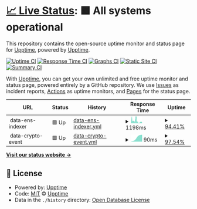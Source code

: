 # [📈 Live Status](https://jobsonlook.github.io/ttt-upptime): <!--live status--> **🟩 All systems operational**

This repository contains the open-source uptime monitor and status page for [Upptime](https://upptime.js.org), powered by [Upptime](https://github.com/upptime/upptime).

[![Uptime CI](https://github.com/jobsonlook/ttt-upptime/workflows/Uptime%20CI/badge.svg)](https://github.com/jobsonlook/ttt-upptime/actions?query=workflow%3A%22Uptime+CI%22)
[![Response Time CI](https://github.com/jobsonlook/ttt-upptime/workflows/Response%20Time%20CI/badge.svg)](https://github.com/jobsonlook/ttt-upptime/actions?query=workflow%3A%22Response+Time+CI%22)
[![Graphs CI](https://github.com/jobsonlook/ttt-upptime/workflows/Graphs%20CI/badge.svg)](https://github.com/jobsonlook/ttt-upptime/actions?query=workflow%3A%22Graphs+CI%22)
[![Static Site CI](https://github.com/jobsonlook/ttt-upptime/workflows/Static%20Site%20CI/badge.svg)](https://github.com/jobsonlook/ttt-upptime/actions?query=workflow%3A%22Static+Site+CI%22)
[![Summary CI](https://github.com/jobsonlook/ttt-upptime/workflows/Summary%20CI/badge.svg)](https://github.com/jobsonlook/ttt-upptime/actions?query=workflow%3A%22Summary+CI%22)

With [Upptime](https://upptime.js.org), you can get your own unlimited and free uptime monitor and status page, powered entirely by a GitHub repository. We use [Issues](https://github.com/upptime/upptime/issues) as incident reports, [Actions](https://github.com/jobsonlook/ttt-upptime/actions) as uptime monitors, and [Pages](https://jobsonlook.github.io/ttt-upptime) for the status page.

<!--start: status pages-->
<!-- This summary is generated by Upptime (https://github.com/upptime/upptime) -->
<!-- Do not edit this manually, your changes will be overwritten -->
<!-- prettier-ignore -->
| URL | Status | History | Response Time | Uptime |
| --- | ------ | ------- | ------------- | ------ |
| <img alt="" src="https://icons.duckduckgo.com/ip3/null.ico" height="13"> data-ens-indexer | 🟩 Up | [data-ens-indexer.yml](https://github.com/jobsonlook/ttt-upptime/commits/HEAD/history/data-ens-indexer.yml) | <details><summary><img alt="Response time graph" src="./graphs/data-ens-indexer/response-time-week.png" height="20"> 1198ms</summary><br><a href="https://jobsonlook.github.io/ttt-upptime/history/data-ens-indexer"><img alt="Response time 966" src="https://img.shields.io/endpoint?url=https%3A%2F%2Fraw.githubusercontent.com%2Fjobsonlook%2Fttt-upptime%2FHEAD%2Fapi%2Fdata-ens-indexer%2Fresponse-time.json"></a><br><a href="https://jobsonlook.github.io/ttt-upptime/history/data-ens-indexer"><img alt="24-hour response time 456" src="https://img.shields.io/endpoint?url=https%3A%2F%2Fraw.githubusercontent.com%2Fjobsonlook%2Fttt-upptime%2FHEAD%2Fapi%2Fdata-ens-indexer%2Fresponse-time-day.json"></a><br><a href="https://jobsonlook.github.io/ttt-upptime/history/data-ens-indexer"><img alt="7-day response time 1198" src="https://img.shields.io/endpoint?url=https%3A%2F%2Fraw.githubusercontent.com%2Fjobsonlook%2Fttt-upptime%2FHEAD%2Fapi%2Fdata-ens-indexer%2Fresponse-time-week.json"></a><br><a href="https://jobsonlook.github.io/ttt-upptime/history/data-ens-indexer"><img alt="30-day response time 966" src="https://img.shields.io/endpoint?url=https%3A%2F%2Fraw.githubusercontent.com%2Fjobsonlook%2Fttt-upptime%2FHEAD%2Fapi%2Fdata-ens-indexer%2Fresponse-time-month.json"></a><br><a href="https://jobsonlook.github.io/ttt-upptime/history/data-ens-indexer"><img alt="1-year response time 966" src="https://img.shields.io/endpoint?url=https%3A%2F%2Fraw.githubusercontent.com%2Fjobsonlook%2Fttt-upptime%2FHEAD%2Fapi%2Fdata-ens-indexer%2Fresponse-time-year.json"></a></details> | <details><summary><a href="https://jobsonlook.github.io/ttt-upptime/history/data-ens-indexer">94.41%</a></summary><a href="https://jobsonlook.github.io/ttt-upptime/history/data-ens-indexer"><img alt="All-time uptime 88.05%" src="https://img.shields.io/endpoint?url=https%3A%2F%2Fraw.githubusercontent.com%2Fjobsonlook%2Fttt-upptime%2FHEAD%2Fapi%2Fdata-ens-indexer%2Fuptime.json"></a><br><a href="https://jobsonlook.github.io/ttt-upptime/history/data-ens-indexer"><img alt="24-hour uptime 64.27%" src="https://img.shields.io/endpoint?url=https%3A%2F%2Fraw.githubusercontent.com%2Fjobsonlook%2Fttt-upptime%2FHEAD%2Fapi%2Fdata-ens-indexer%2Fuptime-day.json"></a><br><a href="https://jobsonlook.github.io/ttt-upptime/history/data-ens-indexer"><img alt="7-day uptime 94.41%" src="https://img.shields.io/endpoint?url=https%3A%2F%2Fraw.githubusercontent.com%2Fjobsonlook%2Fttt-upptime%2FHEAD%2Fapi%2Fdata-ens-indexer%2Fuptime-week.json"></a><br><a href="https://jobsonlook.github.io/ttt-upptime/history/data-ens-indexer"><img alt="30-day uptime 88.05%" src="https://img.shields.io/endpoint?url=https%3A%2F%2Fraw.githubusercontent.com%2Fjobsonlook%2Fttt-upptime%2FHEAD%2Fapi%2Fdata-ens-indexer%2Fuptime-month.json"></a><br><a href="https://jobsonlook.github.io/ttt-upptime/history/data-ens-indexer"><img alt="1-year uptime 88.05%" src="https://img.shields.io/endpoint?url=https%3A%2F%2Fraw.githubusercontent.com%2Fjobsonlook%2Fttt-upptime%2FHEAD%2Fapi%2Fdata-ens-indexer%2Fuptime-year.json"></a></details>
| <img alt="" src="https://icons.duckduckgo.com/ip3/null.ico" height="13"> data-crypto-event | 🟩 Up | [data-crypto-event.yml](https://github.com/jobsonlook/ttt-upptime/commits/HEAD/history/data-crypto-event.yml) | <details><summary><img alt="Response time graph" src="./graphs/data-crypto-event/response-time-week.png" height="20"> 90ms</summary><br><a href="https://jobsonlook.github.io/ttt-upptime/history/data-crypto-event"><img alt="Response time 90" src="https://img.shields.io/endpoint?url=https%3A%2F%2Fraw.githubusercontent.com%2Fjobsonlook%2Fttt-upptime%2FHEAD%2Fapi%2Fdata-crypto-event%2Fresponse-time.json"></a><br><a href="https://jobsonlook.github.io/ttt-upptime/history/data-crypto-event"><img alt="24-hour response time 90" src="https://img.shields.io/endpoint?url=https%3A%2F%2Fraw.githubusercontent.com%2Fjobsonlook%2Fttt-upptime%2FHEAD%2Fapi%2Fdata-crypto-event%2Fresponse-time-day.json"></a><br><a href="https://jobsonlook.github.io/ttt-upptime/history/data-crypto-event"><img alt="7-day response time 90" src="https://img.shields.io/endpoint?url=https%3A%2F%2Fraw.githubusercontent.com%2Fjobsonlook%2Fttt-upptime%2FHEAD%2Fapi%2Fdata-crypto-event%2Fresponse-time-week.json"></a><br><a href="https://jobsonlook.github.io/ttt-upptime/history/data-crypto-event"><img alt="30-day response time 90" src="https://img.shields.io/endpoint?url=https%3A%2F%2Fraw.githubusercontent.com%2Fjobsonlook%2Fttt-upptime%2FHEAD%2Fapi%2Fdata-crypto-event%2Fresponse-time-month.json"></a><br><a href="https://jobsonlook.github.io/ttt-upptime/history/data-crypto-event"><img alt="1-year response time 90" src="https://img.shields.io/endpoint?url=https%3A%2F%2Fraw.githubusercontent.com%2Fjobsonlook%2Fttt-upptime%2FHEAD%2Fapi%2Fdata-crypto-event%2Fresponse-time-year.json"></a></details> | <details><summary><a href="https://jobsonlook.github.io/ttt-upptime/history/data-crypto-event">97.54%</a></summary><a href="https://jobsonlook.github.io/ttt-upptime/history/data-crypto-event"><img alt="All-time uptime 97.54%" src="https://img.shields.io/endpoint?url=https%3A%2F%2Fraw.githubusercontent.com%2Fjobsonlook%2Fttt-upptime%2FHEAD%2Fapi%2Fdata-crypto-event%2Fuptime.json"></a><br><a href="https://jobsonlook.github.io/ttt-upptime/history/data-crypto-event"><img alt="24-hour uptime 97.54%" src="https://img.shields.io/endpoint?url=https%3A%2F%2Fraw.githubusercontent.com%2Fjobsonlook%2Fttt-upptime%2FHEAD%2Fapi%2Fdata-crypto-event%2Fuptime-day.json"></a><br><a href="https://jobsonlook.github.io/ttt-upptime/history/data-crypto-event"><img alt="7-day uptime 97.54%" src="https://img.shields.io/endpoint?url=https%3A%2F%2Fraw.githubusercontent.com%2Fjobsonlook%2Fttt-upptime%2FHEAD%2Fapi%2Fdata-crypto-event%2Fuptime-week.json"></a><br><a href="https://jobsonlook.github.io/ttt-upptime/history/data-crypto-event"><img alt="30-day uptime 97.54%" src="https://img.shields.io/endpoint?url=https%3A%2F%2Fraw.githubusercontent.com%2Fjobsonlook%2Fttt-upptime%2FHEAD%2Fapi%2Fdata-crypto-event%2Fuptime-month.json"></a><br><a href="https://jobsonlook.github.io/ttt-upptime/history/data-crypto-event"><img alt="1-year uptime 97.54%" src="https://img.shields.io/endpoint?url=https%3A%2F%2Fraw.githubusercontent.com%2Fjobsonlook%2Fttt-upptime%2FHEAD%2Fapi%2Fdata-crypto-event%2Fuptime-year.json"></a></details>

<!--end: status pages-->

[**Visit our status website →**](https://jobsonlook.github.io/ttt-upptime)

## 📄 License

- Powered by: [Upptime](https://github.com/upptime/upptime)
- Code: [MIT](./LICENSE) © [Upptime](https://upptime.js.org)
- Data in the `./history` directory: [Open Database License](https://opendatacommons.org/licenses/odbl/1-0/)
